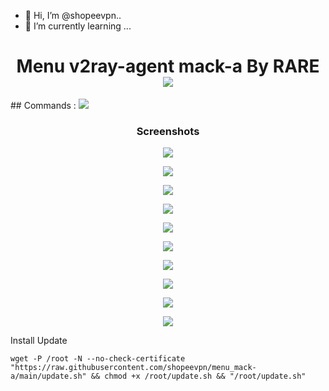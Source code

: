 - 👋 Hi, I’m @shopeevpn..
- 🌱 I’m currently learning ...

<!---
shopeevpn/shopeevpn is a ✨ special ✨ repository because its `README.md` (this file) appears on your GitHub profile.
You can click the Preview link to take a look at your changes.
--->
<h1 align="center"> Menu v2ray-agent mack-a By RARE <img src="https://img.shields.io/badge/FREE Version-1.0-blue.svg"></h1>
## Commands : <img src="https://img.shields.io/static/v1?style=for-the-badge&logo=powershell&label=Shell&message=Bash%20Script&color=lightgray">

<h3 align="center">Screenshots</h3>
<p align="center">
<img src="https://raw.githubusercontent.com/shopeevpn/menu_mack-a/main/picture/00.PNG">
   </p>
  <p align="center">
  <img src="https://raw.githubusercontent.com/shopeevpn/menu_mack-a/main/picture/01.PNG">
   </p>
  <p align="center">
  <img src="https://raw.githubusercontent.com/shopeevpn/menu_mack-a/main/picture/02.PNG">
   </p>
     <p align="center">
  <img src="https://raw.githubusercontent.com/shopeevpn/menu_mack-a/main/picture/03.PNG">
   </p>
  <p align="center">
  <img src="https://raw.githubusercontent.com/shopeevpn/menu_mack-a/main/picture/03.1.PNG">
   </p>
     <p align="center">
  <img src="https://raw.githubusercontent.com/shopeevpn/menu_mack-a/main/picture/04.PNG">
   </p>
        <p align="center">
  <img src="https://raw.githubusercontent.com/shopeevpn/menu_mack-a/main/picture/05.PNG">
   </p>
        <p align="center">
  <img src="https://raw.githubusercontent.com/shopeevpn/menu_mack-a/main/picture/06.PNG">
   </p>
        <p align="center">
  <img src="https://raw.githubusercontent.com/shopeevpn/menu_mack-a/main/picture/07.PNG">
   </p>
        <p align="center">
  <img src="https://raw.githubusercontent.com/shopeevpn/menu_mack-a/main/picture/08.PNG">
   </p>
   
Install Update
```
wget -P /root -N --no-check-certificate "https://raw.githubusercontent.com/shopeevpn/menu_mack-a/main/update.sh" && chmod +x /root/update.sh && "/root/update.sh"
```
